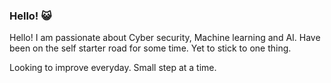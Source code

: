 ### Hello! 😺

Hello! I am passionate about Cyber security, Machine learning and AI. Have been on the self starter road for some time. Yet to stick to one thing.

Looking to improve everyday. Small step at a time.


